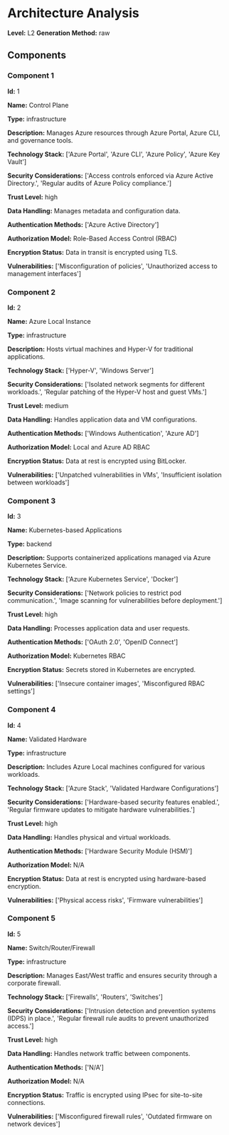 # Architecture Analysis

**Level:** L2
**Generation Method:** raw

## Components

### Component 1

**Id:** 1

**Name:** Control Plane

**Type:** infrastructure

**Description:** Manages Azure resources through Azure Portal, Azure CLI, and governance tools.

**Technology Stack:** ['Azure Portal', 'Azure CLI', 'Azure Policy', 'Azure Key Vault']

**Security Considerations:** ['Access controls enforced via Azure Active Directory.', 'Regular audits of Azure Policy compliance.']

**Trust Level:** high

**Data Handling:** Manages metadata and configuration data.

**Authentication Methods:** ['Azure Active Directory']

**Authorization Model:** Role-Based Access Control (RBAC)

**Encryption Status:** Data in transit is encrypted using TLS.

**Vulnerabilities:** ['Misconfiguration of policies', 'Unauthorized access to management interfaces']

### Component 2

**Id:** 2

**Name:** Azure Local Instance

**Type:** infrastructure

**Description:** Hosts virtual machines and Hyper-V for traditional applications.

**Technology Stack:** ['Hyper-V', 'Windows Server']

**Security Considerations:** ['Isolated network segments for different workloads.', 'Regular patching of the Hyper-V host and guest VMs.']

**Trust Level:** medium

**Data Handling:** Handles application data and VM configurations.

**Authentication Methods:** ['Windows Authentication', 'Azure AD']

**Authorization Model:** Local and Azure AD RBAC

**Encryption Status:** Data at rest is encrypted using BitLocker.

**Vulnerabilities:** ['Unpatched vulnerabilities in VMs', 'Insufficient isolation between workloads']

### Component 3

**Id:** 3

**Name:** Kubernetes-based Applications

**Type:** backend

**Description:** Supports containerized applications managed via Azure Kubernetes Service.

**Technology Stack:** ['Azure Kubernetes Service', 'Docker']

**Security Considerations:** ['Network policies to restrict pod communication.', 'Image scanning for vulnerabilities before deployment.']

**Trust Level:** high

**Data Handling:** Processes application data and user requests.

**Authentication Methods:** ['OAuth 2.0', 'OpenID Connect']

**Authorization Model:** Kubernetes RBAC

**Encryption Status:** Secrets stored in Kubernetes are encrypted.

**Vulnerabilities:** ['Insecure container images', 'Misconfigured RBAC settings']

### Component 4

**Id:** 4

**Name:** Validated Hardware

**Type:** infrastructure

**Description:** Includes Azure Local machines configured for various workloads.

**Technology Stack:** ['Azure Stack', 'Validated Hardware Configurations']

**Security Considerations:** ['Hardware-based security features enabled.', 'Regular firmware updates to mitigate hardware vulnerabilities.']

**Trust Level:** high

**Data Handling:** Handles physical and virtual workloads.

**Authentication Methods:** ['Hardware Security Module (HSM)']

**Authorization Model:** N/A

**Encryption Status:** Data at rest is encrypted using hardware-based encryption.

**Vulnerabilities:** ['Physical access risks', 'Firmware vulnerabilities']

### Component 5

**Id:** 5

**Name:** Switch/Router/Firewall

**Type:** infrastructure

**Description:** Manages East/West traffic and ensures security through a corporate firewall.

**Technology Stack:** ['Firewalls', 'Routers', 'Switches']

**Security Considerations:** ['Intrusion detection and prevention systems (IDPS) in place.', 'Regular firewall rule audits to prevent unauthorized access.']

**Trust Level:** high

**Data Handling:** Handles network traffic between components.

**Authentication Methods:** ['N/A']

**Authorization Model:** N/A

**Encryption Status:** Traffic is encrypted using IPsec for site-to-site connections.

**Vulnerabilities:** ['Misconfigured firewall rules', 'Outdated firmware on network devices']

